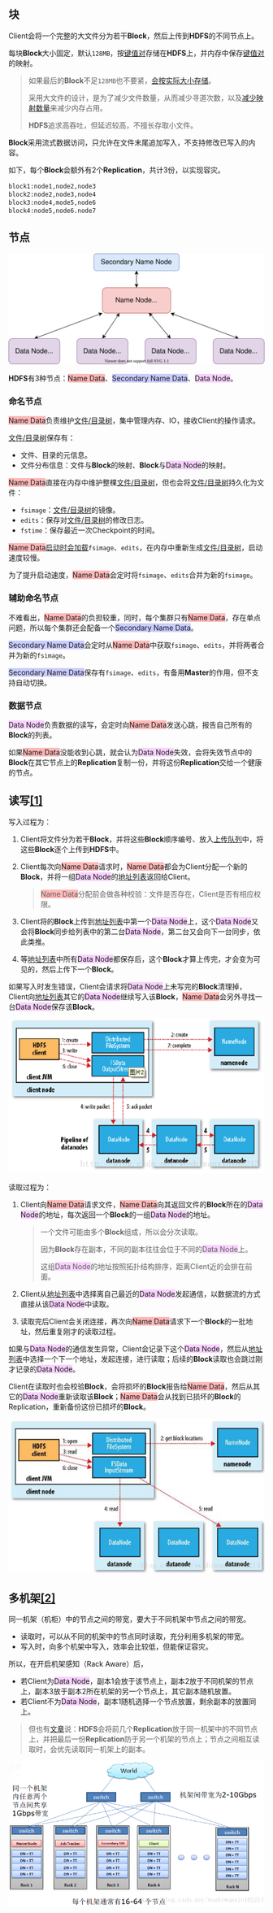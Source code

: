 ## 块

Client会将一个完整的大文件分为若干**Block**，然后上传到**HDFS**的不同节点上。

每块**Block**大小固定，默认`128MB`，按<u>键值对</u>存储在**HDFS**上，并内存中保存<u>键值对</u>的映射。

> 如果最后的**Block**不足`128MB`也不要紧，[会按实际大小存储](https://blog.csdn.net/scgaliguodong123_/article/details/46315345#二数据存储操作)。
>
> 采用大文件的设计，是为了减少文件数量，从而减少寻道次数，以及[减少映射数量](https://www.cnblogs.com/laov/p/3434917.html)来减少内存占用。
>
> **HDFS**追求高吞吐，但延迟较高，不擅长存取小文件。

**Block**采用流式数据访问，只允许在文件末尾追加写入，不支持修改已写入的内容。

如下，每个**Block**会额外有2个**Replication**，共计3份，以实现容灾。

```properties
block1:node1,node2,node3
block2:node2,node3,node4
block3:node4,mode5,node6
block4:node5,node6.node7
```



## 节点

![](../images/9/hadoop_node.svg)

**HDFS**有3种节点：<span style=background:#ffb8b8>Name Data</span>、<span style=background:#c9ccff>Secondary Name Data</span>、<span style=background:#f8d2ff>Data Node</span>。

### 命名节点

<span style=background:#ffb8b8>Name Data</span>负责维护<u>文件/目录树</u>，集中管理内存、IO，接收Client的操作请求。

<u>文件/目录树</u>保存有：

- 文件、目录的元信息。
- 文件分布信息：文件与**Block**的映射、**Block**与<span style=background:#f8d2ff>Data Node</span>的映射。

<span style=background:#ffb8b8>Name Data</span>直接在内存中维护整棵<u>文件/目录树</u>，但也会将<u>文件/目录树</u>持久化为文件：

- `fsimage`：<u>文件/目录树</u>的镜像。
- `edits`：保存对<u>文件/目录树</u>的修改日志。
- `fstime`：保存最近一次Checkpoint的时间。

<span style=background:#ffb8b8>Name Data</span>[启动时会加载](https://blog.csdn.net/woshiwanxin102213/article/details/19990487#3.4/8)`fsimage`、`edits`，在内存中重新生成<u>文件/目录树</u>，启动速度较慢。

为了提升启动速度，<span style=background:#ffb8b8>Name Data</span>会定时将`fsimage`、`edits`合并为新的`fsimage`。

### 辅助命名节点

不难看出，<span style=background:#ffb8b8>Name Data</span>的负担较重，同时，每个集群只有<span style=background:#ffb8b8>Name Data</span>，存在单点问题，所以每个集群还会配备一个<span style=background:#c9ccff>Secondary Name Data</span>。

<span style=background:#c9ccff>Secondary Name Data</span>会定时从<span style=background:#ffb8b8>Name Data</span>中获取`fsimage`、`edits`，并将两者合并为新的`fsimage`。

<span style=background:#c9ccff>Secondary Name Data</span>保存有`fsimage`、`edits`，有备用**Master**的作用，但不支持自动切换。

### 数据节点

<span style=background:#f8d2ff>Data Node</span>负责数据的读写，会定时向<span style=background:#ffb8b8>Name Data</span>发送心跳，报告自己所有的**Block**的列表。

如果<span style=background:#ffb8b8>Name Data</span>没能收到心跳，就会认为<span style=background:#f8d2ff>Data Node</span>失效，会将失效节点中的**Block**在其它节点上的**Replication**复制一份，并将这份**Replication**交给一个健康的节点。



## 读写[[1]](https://blog.csdn.net/scgaliguodong123_/article/details/46315345)

写入过程为：

1. Client将文件分为若干**Block**，并将这些**Block**顺序编号、放入<u>上传队列</u>中，将这些**Block**逐个上传到**HDFS**中。

2. Client每次向<span style=background:#ffb8b8>Name Data</span>请求时，<span style=background:#ffb8b8>Name Data</span>都会为Client分配一个新的**Block**，并将一组<span style=background:#f8d2ff>Data Node</span>的<u>地址列表</u>返回给Client。

   > <span style=background:#ffb8b8>Name Data</span>分配前会做各种校验：文件是否存在，Client是否有相应权限。

3. Client将的**Block**上传到<u>地址列表</u>中第一个<span style=background:#f8d2ff>Data Node</span>上，这个<span style=background:#f8d2ff>Data Node</span>又会将**Block**同步给列表中的第二台<span style=background:#f8d2ff>Data Node</span>，第二台又会向下一台同步，依此类推。

4. 等<u>地址列表</u>中所有<span style=background:#f8d2ff>Data Node</span>都保存后，这个**Block**才算上传完，才会变为可见的，然后上传下一个**Block**。

如果写入时发生错误，Client会请求将<span style=background:#f8d2ff>Data Node</span>上未写完的**Block**清理掉，Client向<u>地址列表</u>其它的<span style=background:#f8d2ff>Data Node</span>继续写入该**Block**，<span style=background:#ffb8b8>Name Data</span>会另外寻找一台<span style=background:#f8d2ff>Data Node</span>保存该**Block**。

![](../images/9/hdfs_write.png)

读取过程为：

1. Client向<span style=background:#ffb8b8>Name Data</span>请求文件，<span style=background:#ffb8b8>Name Data</span>向其返回文件的**Block**所在的<span style=background:#f8d2ff>Data Node</span>的地址，每次返回一个**Block**的一组<span style=background:#f8d2ff>Data Node</span>的地址。

   > 一个文件可能由多个**Block**组成，所以会分次读取。
   >
   > 因为**Block**存在副本，不同的副本往往会位于不同的<span style=background:#f8d2ff>Data Node</span>上。
   >
   > 这组<span style=background:#f8d2ff>Data Node</span>的地址按照拓扑结构排序，距离Client近的会排在前面。

2. Client从<u>地址列表</u>中选择离自己最近的<span style=background:#f8d2ff>Data Node</span>发起通信，以数据流的方式直接从该<span style=background:#f8d2ff>Data Node</span>中读取。

3. 读取完后Client会关闭连接，再次向<span style=background:#ffb8b8>Name Data</span>请求下一个**Block**的一批地址，然后重复刚才的读取过程。

如果与<span style=background:#f8d2ff>Data Node</span>的通信发生异常，Client会记录下这个<span style=background:#f8d2ff>Data Node</span>，然后从<u>地址列表</u>中选择一个下一个地址，发起连接，进行读取；后续的**Block**读取也会跳过刚才记录的<span style=background:#f8d2ff>Data Node</span>。

Client在读取时也会校验**Block**，会将损坏的**Block**报告给<span style=background:#ffb8b8>Name Data</span>，然后从其它的<span style=background:#f8d2ff>Data Node</span>重新读取该**Block**；<span style=background:#ffb8b8>Name Data</span>会从找到已损坏的**Block**的Replication，重新备份这份已损坏的**Block**。

![](../images/9/hdfs_read.png)



## 多机架[[2]](https://www.cnblogs.com/laov/p/3434917.html)

同一机架（机柜）中的节点之间的带宽，要大于不同机架中节点之间的带宽。

- 读取时，可以从不同的机架中的节点同时读取，充分利用多机架的带宽。
- 写入时，向多个机架中写入，效率会比较低，但能保证容灾。

所以，在开启机架感知（Rack Aware）后，

- 若Client为<span style=background:#f8d2ff>Data Node</span>，副本1会放于该节点上，副本2放于不同机架的节点上，副本3放于副本2所在机架的另一个节点上，其它副本随机放置。
- 若Client不为<span style=background:#f8d2ff>Data Node</span>，副本1随机选择一个节点放置，剩余副本的放置同上。

> 但也有[文章](https://www.cnblogs.com/duanxz/p/3874009.html#数据备份)说：**HDFS**会将前几个**Replication**放于同一机架中的不同节点上，并把最后一份**Replication**防于另一个机架的节点上；节点之间相互读取时，会优先读取同一机架上的副本。
>

![](../images/9/hdfs_rack_node.png)

